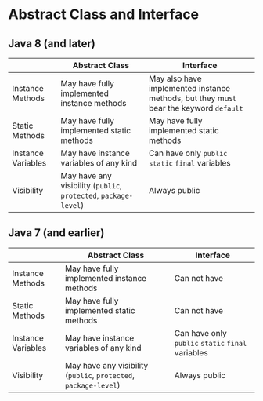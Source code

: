# Abstract Class and Interface

## Java 8 (and later)

| | Abstract Class | Interface |
| --- | --- | --- |
| Instance Methods | May have fully implemented instance methods | May also have implemented instance methods, but they must bear the keyword ```default``` |
| Static Methods | May have fully implemented static methods | May have fully implemented static methods |
| Instance Variables | May have instance variables of any kind | Can have only ```public``` ```static``` ```final``` variables |
| Visibility | May have any visibility (```public```, ```protected```, ```package-level```) | Always public |

## Java 7 (and earlier)

| | Abstract Class | Interface |
| --- | --- | --- |
| Instance Methods | May have fully implemented instance methods | Can not have |
| Static Methods | May have fully implemented static methods | Can not have |
| Instance Variables | May have instance variables of any kind | Can have only ```public``` ```static``` ```final``` variables |
| Visibility | May have any visibility (```public```, ```protected```, ```package-level```) | Always public |
